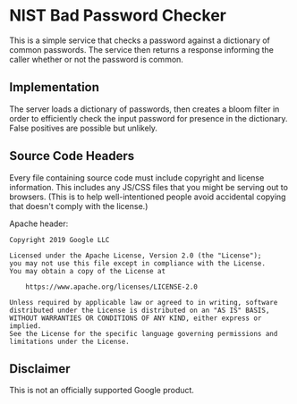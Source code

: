 # NIST Bad Password Checker

This is a simple service that checks a password against a dictionary of common
passwords. The service then returns a response informing the caller whether or
not the password is common.

## Implementation

The server loads a dictionary of passwords, then creates a bloom filter in order
to efficiently check the input password for presence in the dictionary. False
positives are possible but unlikely.

## Source Code Headers

Every file containing source code must include copyright and license
information. This includes any JS/CSS files that you might be serving out to
browsers. (This is to help well-intentioned people avoid accidental copying that
doesn't comply with the license.)

Apache header:

    Copyright 2019 Google LLC

    Licensed under the Apache License, Version 2.0 (the "License");
    you may not use this file except in compliance with the License.
    You may obtain a copy of the License at

        https://www.apache.org/licenses/LICENSE-2.0

    Unless required by applicable law or agreed to in writing, software
    distributed under the License is distributed on an "AS IS" BASIS,
    WITHOUT WARRANTIES OR CONDITIONS OF ANY KIND, either express or implied.
    See the License for the specific language governing permissions and
    limitations under the License.

## Disclaimer

This is not an officially supported Google product.
